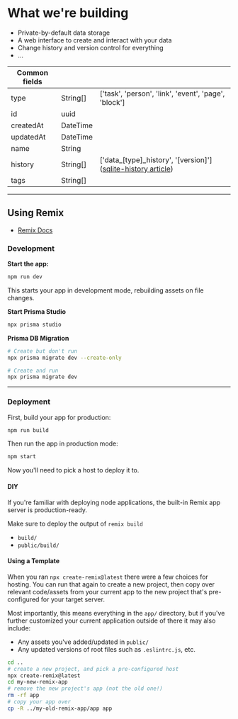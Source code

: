 # What we're building

- Private-by-default data storage
- A web interface to create and interact with your data
- Change history and version control for everything
- ...

| Common fields | | |
| ----------- | ----------- | ----------- |
| type | String[] | ['task', 'person', 'link', 'event', 'page', 'block'] |
| id | uuid |
| createdAt | DateTime |
| updatedAt | DateTime |
| name | String |
| history | String[] | ['data_[type]_history', '[version]'] ([sqlite-history article](https://simonwillison.net/2023/Apr/15/sqlite-history/)) |
| tags | String[] |

---

## Using Remix

- [Remix Docs](https://remix.run/docs)

### Development

**Start the app:**

```sh
npm run dev
```

This starts your app in development mode, rebuilding assets on file changes.

**Start Prisma Studio**

```sh
npx prisma studio
```

**Prisma DB Migration**

```sh
# Create but don't run
npx prisma migrate dev --create-only

# Create and run
npx prisma migrate dev
```

---

### Deployment

First, build your app for production:

```sh
npm run build
```

Then run the app in production mode:

```sh
npm start
```

Now you'll need to pick a host to deploy it to.

#### DIY

If you're familiar with deploying node applications, the built-in Remix app server is production-ready.

Make sure to deploy the output of `remix build`

- `build/`
- `public/build/`

#### Using a Template

When you ran `npx create-remix@latest` there were a few choices for hosting. You can run that again to create a new project, then copy over relevant code/assets from your current app to the new project that's pre-configured for your target server.

Most importantly, this means everything in the `app/` directory, but if you've further customized your current application outside of there it may also include:

- Any assets you've added/updated in `public/`
- Any updated versions of root files such as `.eslintrc.js`, etc.

```sh
cd ..
# create a new project, and pick a pre-configured host
npx create-remix@latest
cd my-new-remix-app
# remove the new project's app (not the old one!)
rm -rf app
# copy your app over
cp -R ../my-old-remix-app/app app
```
